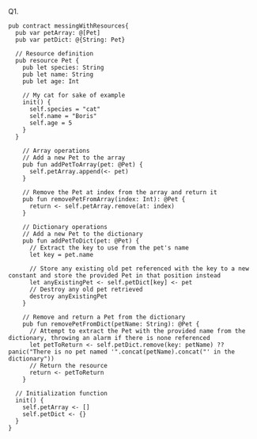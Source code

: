 Q1.

    pub contract messingWithResources{
      pub var petArray: @[Pet]
      pub var petDict: @{String: Pet}

      // Resource definition
      pub resource Pet {
        pub let species: String
        pub let name: String
        pub let age: Int

        // My cat for sake of example
        init() {
          self.species = "cat"
          self.name = "Boris"
          self.age = 5
        }
      }

        // Array operations
        // Add a new Pet to the array
        pub fun addPetToArray(pet: @Pet) {
          self.petArray.append(<- pet)
        }

        // Remove the Pet at index from the array and return it
        pub fun removePetFromArray(index: Int): @Pet {
          return <- self.petArray.remove(at: index)
        }

        // Dictionary operations
        // Add a new Pet to the dictionary
        pub fun addPetToDict(pet: @Pet) {
          // Extract the key to use from the pet's name
          let key = pet.name

          // Store any existing old pet referenced with the key to a new constant and store the provided Pet in that position instead
          let anyExistingPet <- self.petDict[key] <- pet
          // Destroy any old pet retrieved
          destroy anyExistingPet
        }

        // Remove and return a Pet from the dictionary
        pub fun removePetFromDict(petName: String): @Pet {
          // Attempt to extract the Pet with the provided name from the dictionary, throwing an alarm if there is none referenced
          let petToReturn <- self.petDict.remove(key: petName) ?? panic("There is no pet named '".concat(petName).concat("' in the dictionary"))
          // Return the resource
          return <- petToReturn
        }

      // Initialization function
      init() {
        self.petArray <- []
        self.petDict <- {}
      }
    }
